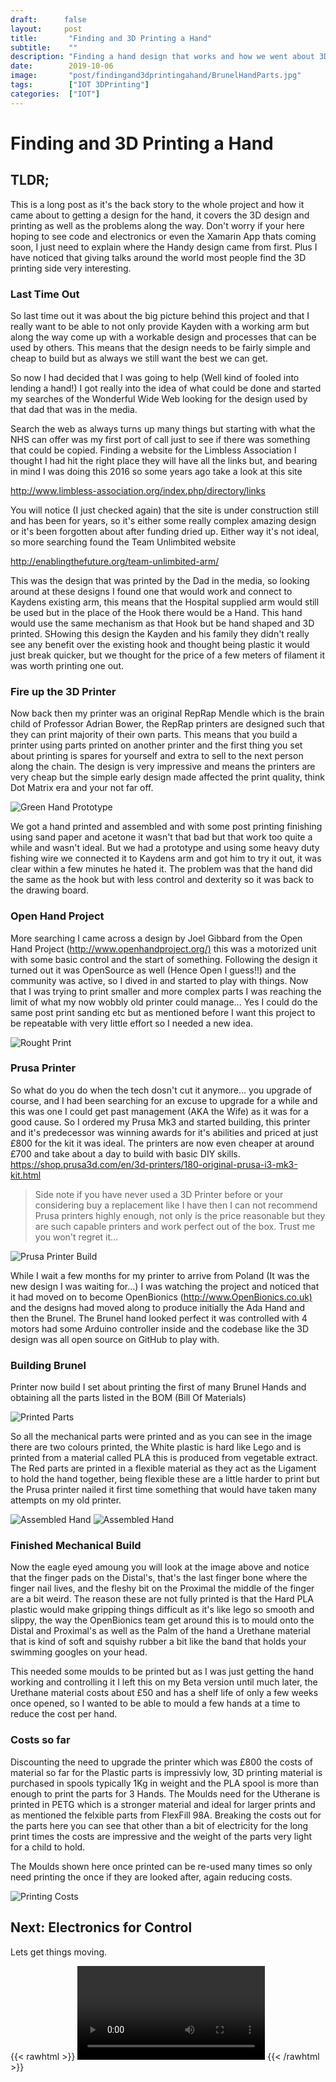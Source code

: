 ```yaml
---
draft:      false
layout:     post
title:       "Finding and 3D Printing a Hand"
subtitle:    ""
description: "Finding a hand design that works and how we went about 3D printing and making it fit..."
date:        2019-10-06
image:       "post/findingand3dprintingahand/BrunelHandParts.jpg"
tags:        ["IOT 3DPrinting"]
categories:  ["IOT"]
---
```


# Finding and 3D Printing a Hand

## TLDR;

This is a long post as it's the back story to the whole project and how it came about to getting a design for the hand, it covers the 3D design and printing as well as the problems along the way.  Don't worry if your here hoping to see code and electronics or even the Xamarin App thats coming soon, I just need to explain where the Handy design came from first.  Plus I have noticed that giving talks around the world most people find the 3D printing side very interesting.

### Last Time Out

So last time out it was about the big picture behind this project and that I really want to be able to not only provide Kayden with a working arm but along the way come up with a workable design and processes that can be used by others.  This means that the design needs to be fairly simple and cheap to build but as always we still want the best we can get.

So now I had decided that I was going to help (Well kind of fooled into lending a hand!) I got really into the idea of what could be done and started my searches of the Wonderful Wide Web looking for the design used by that dad that was in the media.

Search the web as always turns up many things but starting with what the NHS can offer was my first port of call just to see if there was something that could be copied.  Finding a website for the Limbless Association I thought I had hit the right place they will have all the links but, and bearing in mind I was doing this 2016 so some years ago take a look at this site

<http://www.limbless-association.org/index.php/directory/links>

You will notice (I just checked again) that the site is under construction still and has been for years, so it's either some really complex amazing design or it's been forgotten about after funding dried up.  Either way it's not ideal, so more searching found the Team Unlimbited website

<http://enablingthefuture.org/team-unlimbited-arm/>

This was the design that was printed by the Dad in the media, so looking around at these designs I found one that would work and connect to Kaydens existing arm, this means that the Hospital supplied arm would still be used but in the place of the Hook there would be a Hand.  This hand would use the same mechanism as that Hook but be hand shaped and 3D printed.  SHowing this design the Kayden and his family they didn't really see any benefit over the existing hook and thought being plastic it would just break quicker, but we thought for the price of a few meters of filament it was worth printing one out.

### Fire up the 3D Printer

Now back then my printer was an original RepRap Mendle which is the brain child of Professor Adrian Bower, the RepRap printers are designed such that they can print majority of their own parts.  This means that you build a printer using parts printed on another printer and the first thing you set about printing is spares for yourself and extra to sell to the next person along the chain.  The design is very impressive and means the printers are very cheap but the simple early design made affected the print quality, think Dot Matrix era and your not far off.

![Green Hand Prototype](FIrstPrototype.jpg)

We got a hand printed and assembled and with some post printing finishing using sand paper and acetone it wasn't that bad but that work too quite a while and wasn't ideal.  But we had a prototype and using some heavy duty fishing wire we connected it to Kaydens arm and got him to try it out, it was clear within a few minutes he hated it.  The problem was that the hand did the same as the hook but with less control and dexterity so it was back to the drawing board.

### Open Hand Project

More searching I came across a design by Joel Gibbard from the Open Hand Project (<http://www.openhandproject.org/)> this was a motorized unit with some basic control and the start of something.  Following the design it turned out it was OpenSource as well (Hence Open I guess!!) and the community was active, so I dived in and started to play with things.  Now that I was trying to print smaller and more complex parts I was reaching the limit of what my now wobbly old printer could manage... Yes I could do the same post print sanding etc but as mentioned before I want this project to be repeatable with very little effort so I needed a new idea.

![Rought Print](RoughtPrint.jpg)

### Prusa Printer

So what do you do when the tech dosn't cut it anymore... you upgrade of course, and I had been searching for an excuse to upgrade for a while and this was one I could get past management (AKA the Wife) as it was for a good cause.  So I ordered my Prusa Mk3 and started building, this printer and it's predecessor was winning awards for it's abilities and priced at just £800 for the kit it was ideal.  The printers are now even cheaper at around £700 and take about a day to build with basic DIY skills. <https://shop.prusa3d.com/en/3d-printers/180-original-prusa-i3-mk3-kit.html>

 > Side note if you have never used a 3D Printer before or your considering buy a replacement like I have then I can not recommend Prusa printers highly enough, not only is the price reasonable but they are such capable printers and work perfect out of the box.  Trust me you won't regret it...

![Prusa Printer Build](PrusaPrinterBuild.jpg)

While I wait a few months for my printer to arrive from Poland (It was the new design I was waiting for...) I was watching the project and noticed that it had moved on to become OpenBionics (<http://www.OpenBionics.co.uk)> and the designs had moved along to produce initially the Ada Hand and then the Brunel.  The Brunel hand looked perfect it was controlled with 4 motors had some Arduino controller inside and the codebase like the 3D design was all open source on GitHub to play with.

### Building Brunel

Printer now build I set about printing the first of many Brunel Hands and obtaining all the parts listed in the BOM (Bill Of Materials) 

![Printed Parts](BrunelHandParts.jpg)

So all the mechanical parts were printed and as you can see in the image there are two colours printed, the White plastic is hard like Lego and is printed from a material called PLA this is produced from vegetable extract.  The Red parts are printed in a flexible material as they act as the Ligament to hold the hand together, being flexible these are a little harder to print but the Prusa printer nailed it first time something that would have taken many attempts on my old printer.

![Assembled Hand](BrunelAssembled.jpg)
![Assembled Hand](BrunelAssembled2.jpg)

### Finished Mechanical Build

Now the eagle eyed amoung you will look at the image above and notice that the finger pads on the Distal's, that's the last finger bone where the finger nail lives, and the fleshy bit on the Proximal the middle of the finger are a bit weird.  The reason these are not fully printed is that the Hard PLA plastic would make gripping things difficult as it's like lego so smooth and slippy, the way the OpenBionics team get around this is to mould onto the Distal and Proximal's as well as the Palm of the hand a Urethane material that is kind of soft and squishy rubber a bit like the band that holds your swimming googles on your head.

This needed some moulds to be printed but as I was just getting the hand working and controlling it I left this on my Beta version until much later, the Urethane material costs about £50 and has a shelf life of only a few weeks once opened, so I wanted to be able to mould a few hands at a time to reduce the cost per hand.

### Costs so far

Discounting the need to upgrade the printer which was £800 the costs of material so far for the Plastic parts is impressivly low, 3D printing material is purchased in spools typically 1Kg in weight and the PLA spool is more than enough to print the parts for 3 Hands.  The Moulds need for the Utherane is printed in PETG which is a stronger material and ideal for larger prints and as mentioned the felxible parts from FlexFill 98A.  Breaking the costs out for the parts here you can see that other than a bit of electricity for the long print times the costs are impressive and the weight of the parts very light for a child to hold.  

The Moulds shown here once printed can be re-used many times so only need printing the once if they are looked after, again reducing costs.

![Printing Costs](PrintCosts.jpg)

## Next: Electronics for Control

Lets get things moving.

{{< rawhtml >}}
    <video src="HandyOK.mp4" controls> </video>
{{< /rawhtml >}}

